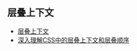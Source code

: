 ## 层叠上下文

- [层叠上下文](https://developer.mozilla.org/zh-CN/docs/Web/CSS/CSS_Positioning/Understanding_z_index/The_stacking_context)
- [深入理解CSS中的层叠上下文和层叠顺序](https://www.zhangxinxu.com/wordpress/2016/01/understand-css-stacking-context-order-z-index/)